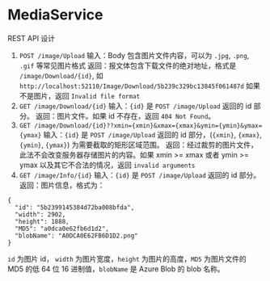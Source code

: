 # MediaService

REST API 设计

1.  `POST /image/Upload`
  输入：Body 包含图片文件内容，可以为 `.jpg`, `.png`, `.gif` 等常见图片格式
  返回：报文体包含下载文件的绝对地址，格式是 `/image/Download/{id}`, 如 `http://localhost:52110/Image/Download/5b239c329bc13845f061487d`
  如果不是图片，返回 `Invalid file format`
2.  `GET /image/Download/{id}`
  输入：`{id}` 是 `POST /image/Upload` 返回的 id 部分。
  返回：图片文件。如果 id 不存在，返回 `404 Not Found`。
3.  `GET /image/Download/{id}??xmin={xmin}&xmax={xmax}&ymin={ymin}&ymax={ymax}`
  输入：`{id}` 是 `POST /image/Upload` 返回的 id 部分，(`{xmin}`, `{xmax}`, `{ymin}`, `{ymax}`) 为需要截取的矩形区域范围。
  返回：经过裁剪的图片文件，此法不会改变服务器存储图片的内容。如果 xmin >= xmax 或者 ymin >= ymax 以及其它不合法的情况，返回 `invalid arguments` 
4.  `GET /image/Info/{id}`
  输入：`{id}` 是 `POST /image/Upload` 返回的 id 部分。
  返回：图片信息，格式为：
  
  ```
  {
    "id": "5b2399145384d72ba008bfda",
    "width": 2902,
    "height": 1888,
    "MD5": "a0dca0e62fb6d1d2",
    "blobName": "A0DCA0E62FB6D1D2.png"
  }
  ```
  `id` 为图片 id， `width` 为图片宽度，`height` 为图片的高度，`MD5` 为图片文件的 MD5 的低 64 位 16 进制值，`blobName` 是 Azure Blob 的 blob 名称。
  
